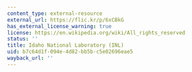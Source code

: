 ```yaml
---
content_type: external-resource
external_url: https://flic.kr/p/6xCBkG
has_external_license_warning: true
license: https://en.wikipedia.org/wiki/All_rights_reserved
status: ''
title: Idaho National Laboratory (INL)
uid: b7c64d1f-094e-4d82-bb5b-c5e02696eae5
wayback_url: ''
---
```

